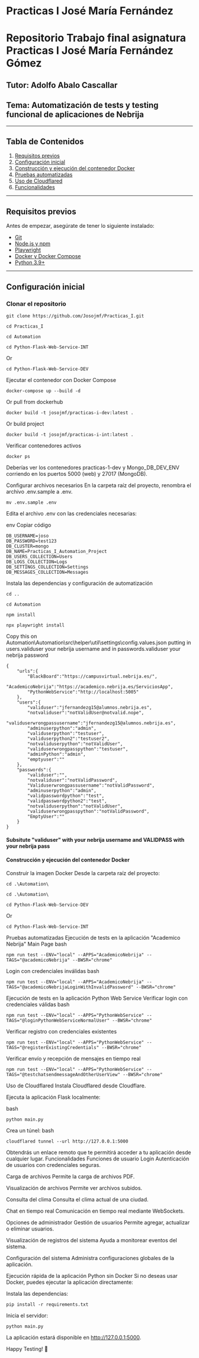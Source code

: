 <h1> Practicas I José María Fernández </h1>

# Repositorio Trabajo final asignatura Practicas I José María Fernández Gómez

## Tutor: Adolfo Abalo Cascallar

## Tema: Automatización de tests y testing funcional de aplicaciones de Nebrija

---

## Tabla de Contenidos

1. [Requisitos previos](#requisitos-previos)
2. [Configuración inicial](#configuración-inicial)
3. [Construcción y ejecución del contenedor Docker](#construcción-y-ejecución-del-contenedor-docker)
4. [Pruebas automatizadas](#pruebas-automatizadas)
5. [Uso de Cloudflared](#uso-de-cloudflared)
6. [Funcionalidades](#funcionalidades)

---

## Requisitos previos

Antes de empezar, asegúrate de tener lo siguiente instalado:

- [Git](https://git-scm.com/)
- [Node.js y npm](https://nodejs.org/)
- [Playwright](https://playwright.dev/)
- [Docker y Docker Compose](https://www.docker.com/)
- [Python 3.9+](https://www.python.org/)

---

## Configuración inicial

### Clonar el repositorio

```
git clone https://github.com/Josojmf/Practicas_I.git
```
```
cd Practicas_I
```

``` 
cd Automation
```

``` 
cd Python-Flask-Web-Service-INT
```
Or
``` 
cd Python-Flask-Web-Service-DEV
```

Ejecutar el contenedor con Docker Compose
```
docker-compose up --build -d
```
Or pull from dockerhub
```
docker build -t josojmf/practicas-i-dev:latest .
```
Or build project
```
docker build -t josojmf/practicas-i-int:latest .
```

Verificar contenedores activos
```
docker ps
```
Deberías ver los contenedores practicas-1-dev y Mongo_DB_DEV_ENV corriendo en los puertos 5000 (web) y 27017 (MongoDB).



Configurar archivos necesarios
En la carpeta raíz del proyecto, renombra el archivo .env.sample a .env.

```
mv .env.sample .env
```
Edita el archivo .env con las credenciales necesarias:

env
Copiar código
```
DB_USERNAME=joso
DB_PASSWORD=test123
DB_CLUSTER=mongo
DB_NAME=Practicas_I_Automation_Project
DB_USERS_COLLECTION=Users
DB_LOGS_COLLECTION=Logs
DB_SETTINGS_COLLECTION=Settings
DB_MESSAGES_COLLECTION=Messages
```
Instala las dependencias y configuración de automatización
```
cd ..
```
```
cd Automation
```
```
npm install
```
```
npx playwright install
```
Copy this on Automation\Automation\src\helper\util\settings\config.values.json putting in users.validuser your nebrija username and in passwords.validuser your nebrija password

```
{
    "urls":{
        "BlackBoard":"https://campusvirtual.nebrija.es/",
        "AcademicoNebrija":"https://academico.nebrija.es/ServiciosApp",
        "PythonWebService":"http://localhost:5005"
    },
    "users":{
        "validuser":"jfernandezg15@alumnos.nebrija.es",
        "notvaliduser":"notValidUser@notvalid.nope",
        "validuserwrongpassusername":"jfernandezg15@alumnos.nebrija.es",
        "adminuserpython":"admin",
        "validuserpython":"testuser",
        "validuserpython2":"testuser2",
        "notvaliduserpython":"notValidUser",
        "validuserwrongpasspython":"testuser",
        "adminPython":"admin",
        "emptyuser":""
    },
    "passwords":{
        "validuser":"",
        "notvaliduser":"notValidPassword",
        "Validuserwrongpassusername":"notValidPassword",
        "adminuserpython":"admin",
        "validpasswordpython":"test",
        "validpasswordpython2":"test",
        "notvaliduserpython":"notValidUser",
        "validuserwrongpasspython":"notValidPassword",
        "EmptyUser":""
    }
}

```
#### Subsitute "validuser" with your nebrija username and VALIDPASS with your nebrija pass

#### Construcción y ejecución del contenedor Docker
Construir la imagen Docker
Desde la carpeta raíz del proyecto:

```
cd .\Automation\
```
```
cd .\Automation\
```
```
cd Python-Flask-Web-Service-DEV
```
Or
```
cd Python-Flask-Web-Service-INT
```



Pruebas automatizadas
Ejecución de tests en la aplicación "Academico Nebrija"
Main Page
bash
```
npm run test --ENV="local" --APPS="AcademicoNebrija" --TAGS="@academicoNebrija" --BWSR="chrome"
```
Login con credenciales inválidas
bash
```
npm run test --ENV="local" --APPS="AcademicoNebrija" --TAGS="@academicoNebrijaLoginWithInvalidPassword" --BWSR="chrome"
```
Ejecución de tests en la aplicación Python Web Service
Verificar login con credenciales válidas
bash
```
npm run test --ENV="local" --APPS="PythonWebService" --TAGS="@loginPythonWebServiceNormalUser" --BWSR="chrome"
```
Verificar registro con credenciales existentes
```
npm run test --ENV="local" --APPS="PythonWebService" --TAGS="@registerExistingCredentials" --BWSR="chrome"
```
Verificar envío y recepción de mensajes en tiempo real
```
npm run test --ENV="local" --APPS="PythonWebService" --TAGS="@testchatsendmessageAndOtherUserView" --BWSR="chrome"
```
Uso de Cloudflared
Instala Cloudflared desde Cloudflare.

Ejecuta la aplicación Flask localmente:

bash
```
python main.py
```
Crea un túnel:
bash
```
cloudflared tunnel --url http://127.0.0.1:5000
```
Obtendrás un enlace remoto que te permitirá acceder a tu aplicación desde cualquier lugar.
Funcionalidades
Funciones de usuario
Login
Autenticación de usuarios con credenciales seguras.

Carga de archivos
Permite la carga de archivos PDF.

Visualización de archivos
Permite ver archivos subidos.

Consulta del clima
Consulta el clima actual de una ciudad.

Chat en tiempo real
Comunicación en tiempo real mediante WebSockets.

Opciones de administrador
Gestión de usuarios
Permite agregar, actualizar o eliminar usuarios.

Visualización de registros del sistema
Ayuda a monitorear eventos del sistema.

Configuración del sistema
Administra configuraciones globales de la aplicación.

Ejecución rápida de la aplicación Python sin Docker
Si no deseas usar Docker, puedes ejecutar la aplicación directamente:

Instala las dependencias:
```
pip install -r requirements.txt
```
Inicia el servidor:
```
python main.py
```
La aplicación estará disponible en http://127.0.0.1:5000.

Happy Testing! 🚀

